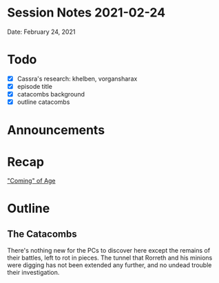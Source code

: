 # Session Notes 2021-02-24

Date: February 24, 2021

# Todo

- [x]  Cassra's research: khelben, vorgansharax
- [x]  episode title
- [x]  catacombs background
- [x]  outline catacombs

# Announcements

# Recap

["Coming" of Age](../Adventure%20Log/Coming%20of%20Age.md) 

# Outline

## The Catacombs

There's nothing new for the PCs to discover here except the remains of their battles, left to rot in pieces. The tunnel that Rorreth and his minions were digging has not been extended any further, and no undead trouble their investigation.